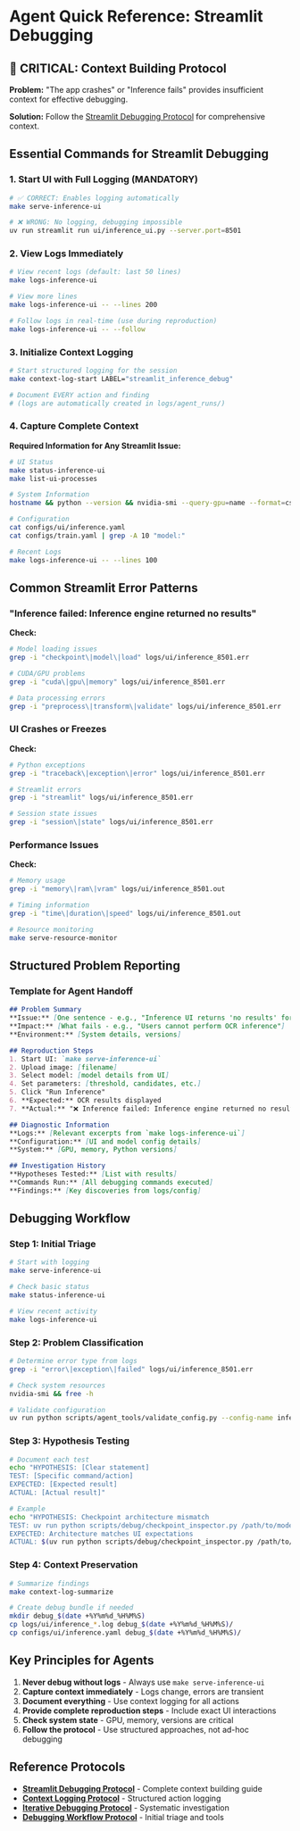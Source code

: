 # **Agent Quick Reference: Streamlit Debugging**

## **🚨 CRITICAL: Context Building Protocol**
**Problem:** "The app crashes" or "Inference fails" provides insufficient context for effective debugging.

**Solution:** Follow the [Streamlit Debugging Protocol](../02_protocols/components/22_streamlit_debugging_protocol.md) for comprehensive context.

## **Essential Commands for Streamlit Debugging**

### **1. Start UI with Full Logging (MANDATORY)**
```bash
# ✅ CORRECT: Enables logging automatically
make serve-inference-ui

# ❌ WRONG: No logging, debugging impossible
uv run streamlit run ui/inference_ui.py --server.port=8501
```

### **2. View Logs Immediately**
```bash
# View recent logs (default: last 50 lines)
make logs-inference-ui

# View more lines
make logs-inference-ui -- --lines 200

# Follow logs in real-time (use during reproduction)
make logs-inference-ui -- --follow
```

### **3. Initialize Context Logging**
```bash
# Start structured logging for the session
make context-log-start LABEL="streamlit_inference_debug"

# Document EVERY action and finding
# (logs are automatically created in logs/agent_runs/)
```

### **4. Capture Complete Context**
**Required Information for Any Streamlit Issue:**
```bash
# UI Status
make status-inference-ui
make list-ui-processes

# System Information
hostname && python --version && nvidia-smi --query-gpu=name --format=csv

# Configuration
cat configs/ui/inference.yaml
cat configs/train.yaml | grep -A 10 "model:"

# Recent Logs
make logs-inference-ui -- --lines 100
```

## **Common Streamlit Error Patterns**

### **"Inference failed: Inference engine returned no results"**
**Check:**
```bash
# Model loading issues
grep -i "checkpoint\|model\|load" logs/ui/inference_8501.err

# CUDA/GPU problems
grep -i "cuda\|gpu\|memory" logs/ui/inference_8501.err

# Data processing errors
grep -i "preprocess\|transform\|validate" logs/ui/inference_8501.err
```

### **UI Crashes or Freezes**
**Check:**
```bash
# Python exceptions
grep -i "traceback\|exception\|error" logs/ui/inference_8501.err

# Streamlit errors
grep -i "streamlit" logs/ui/inference_8501.err

# Session state issues
grep -i "session\|state" logs/ui/inference_8501.err
```

### **Performance Issues**
**Check:**
```bash
# Memory usage
grep -i "memory\|ram\|vram" logs/ui/inference_8501.out

# Timing information
grep -i "time\|duration\|speed" logs/ui/inference_8501.out

# Resource monitoring
make serve-resource-monitor
```

## **Structured Problem Reporting**

### **Template for Agent Handoff**
```markdown
## Problem Summary
**Issue:** [One sentence - e.g., "Inference UI returns 'no results' for valid checkpoint"]
**Impact:** [What fails - e.g., "Users cannot perform OCR inference"]
**Environment:** [System details, versions]

## Reproduction Steps
1. Start UI: `make serve-inference-ui`
2. Upload image: [filename]
3. Select model: [model details from UI]
4. Set parameters: [threshold, candidates, etc.]
5. Click "Run Inference"
6. **Expected:** OCR results displayed
7. **Actual:** "❌ Inference failed: Inference engine returned no results."

## Diagnostic Information
**Logs:** [Relevant excerpts from `make logs-inference-ui`]
**Configuration:** [UI and model config details]
**System:** [GPU, memory, Python versions]

## Investigation History
**Hypotheses Tested:** [List with results]
**Commands Run:** [All debugging commands executed]
**Findings:** [Key discoveries from logs/config]
```

## **Debugging Workflow**

### **Step 1: Initial Triage**
```bash
# Start with logging
make serve-inference-ui

# Check basic status
make status-inference-ui

# View recent activity
make logs-inference-ui
```

### **Step 2: Problem Classification**
```bash
# Determine error type from logs
grep -i "error\|exception\|failed" logs/ui/inference_8501.err

# Check system resources
nvidia-smi && free -h

# Validate configuration
uv run python scripts/agent_tools/validate_config.py --config-name inference
```

### **Step 3: Hypothesis Testing**
```bash
# Document each test
echo "HYPOTHESIS: [Clear statement]
TEST: [Specific command/action]
EXPECTED: [Expected result]
ACTUAL: [Actual result]"

# Example
echo "HYPOTHESIS: Checkpoint architecture mismatch
TEST: uv run python scripts/debug/checkpoint_inspector.py /path/to/model.ckpt
EXPECTED: Architecture matches UI expectations
ACTUAL: $(uv run python scripts/debug/checkpoint_inspector.py /path/to/model.ckpt)"
```

### **Step 4: Context Preservation**
```bash
# Summarize findings
make context-log-summarize

# Create debug bundle if needed
mkdir debug_$(date +%Y%m%d_%H%M%S)
cp logs/ui/inference_*.log debug_$(date +%Y%m%d_%H%M%S)/
cp configs/ui/inference.yaml debug_$(date +%Y%m%d_%H%M%S)/
```

## **Key Principles for Agents**

1. **Never debug without logs** - Always use `make serve-inference-ui`
2. **Capture context immediately** - Logs change, errors are transient
3. **Document everything** - Use context logging for all actions
4. **Provide complete reproduction steps** - Include exact UI interactions
5. **Check system state** - GPU, memory, versions are critical
6. **Follow the protocol** - Use structured approaches, not ad-hoc debugging

## **Reference Protocols**
- **[Streamlit Debugging Protocol](../02_protocols/components/22_streamlit_debugging_protocol.md)** - Complete context building guide
- **[Context Logging Protocol](../02_protocols/development/06_context_logging.md)** - Structured action logging
- **[Iterative Debugging Protocol](../02_protocols/development/07_iterative_debugging.md)** - Systematic investigation
- **[Debugging Workflow Protocol](../02_protocols/development/03_debugging_workflow.md)** - Initial triage and tools
